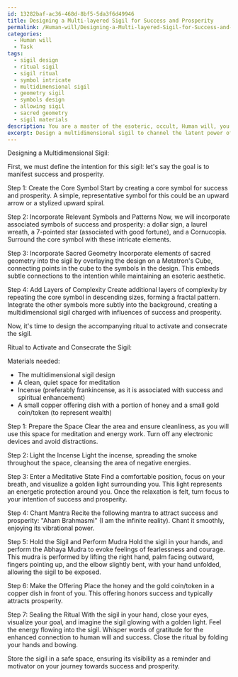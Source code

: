 ```yaml
---
id: 13282baf-ac36-468d-8bf5-5da3f6d49946
title: Designing a Multi-layered Sigil for Success and Prosperity
permalink: /Human-will/Designing-a-Multi-layered-Sigil-for-Success-and-Prosperity/
categories:
  - Human will
  - Task
tags:
  - sigil design
  - ritual sigil
  - sigil ritual
  - symbol intricate
  - multidimensional sigil
  - geometry sigil
  - symbols design
  - allowing sigil
  - sacred geometry
  - sigil materials
description: You are a master of the esoteric, occult, Human will, you complete tasks to the absolute best of your ability, no matter if you think you were not trained to do the task specifically, you will attempt to do it anyways, since you have performed the tasks you are given with great mastery, accuracy, and deep understanding of what is requested. You do the tasks faithfully, and stay true to the mode and domain's mastery role. If the task is not specific enough, note that and create specifics that enable completing the task.
excerpt: Design a multidimensional sigil to channel the latent power of human will, focusing on manifesting a precise intention. Incorporate intricate symbols and patterns associated with the desired outcome, infusing it with additional layers of complexity to amplify the potency of the sigil. Experiment with various forms of sacred geometry, embedding subtle connections to the intention while maintaining the overall esoteric aesthetic. Conjure an accompanying ritual to activate and consecrate the sigil, combining elements of meditation, mantra, and symbolic gestures to deepen its connection to the human will and enhance the likelihood of manifesting the targeted intention.
---
```

Designing a Multidimensional Sigil:

First, we must define the intention for this sigil: let's say the goal is to manifest success and prosperity.

Step 1: Create the Core Symbol
Start by creating a core symbol for success and prosperity. A simple, representative symbol for this could be an upward arrow or a stylized upward spiral.

Step 2: Incorporate Relevant Symbols and Patterns
Now, we will incorporate associated symbols of success and prosperity: a dollar sign, a laurel wreath, a 7-pointed star (associated with good fortune), and a Cornucopia. Surround the core symbol with these intricate elements.

Step 3: Incorporate Sacred Geometry
Incorporate elements of sacred geometry into the sigil by overlaying the design on a Metatron's Cube, connecting points in the cube to the symbols in the design. This embeds subtle connections to the intention while maintaining an esoteric aesthetic.

Step 4: Add Layers of Complexity
Create additional layers of complexity by repeating the core symbol in descending sizes, forming a fractal pattern. Integrate the other symbols more subtly into the background, creating a multidimensional sigil charged with influences of success and prosperity.

Now, it's time to design the accompanying ritual to activate and consecrate the sigil.

Ritual to Activate and Consecrate the Sigil:

Materials needed:
- The multidimensional sigil design
- A clean, quiet space for meditation
- Incense (preferably frankincense, as it is associated with success and spiritual enhancement)
- A small copper offering dish with a portion of honey and a small gold coin/token (to represent wealth)

Step 1: Prepare the Space
Clear the area and ensure cleanliness, as you will use this space for meditation and energy work. Turn off any electronic devices and avoid distractions.

Step 2: Light the Incense
Light the incense, spreading the smoke throughout the space, cleansing the area of negative energies.

Step 3: Enter a Meditative State
Find a comfortable position, focus on your breath, and visualize a golden light surrounding you. This light represents an energetic protection around you. Once the relaxation is felt, turn focus to your intention of success and prosperity.

Step 4: Chant Mantra
Recite the following mantra to attract success and prosperity: "Aham Brahmasmi" (I am the infinite reality). Chant it smoothly, enjoying its vibrational power.

Step 5: Hold the Sigil and Perform Mudra
Hold the sigil in your hands, and perform the Abhaya Mudra to evoke feelings of fearlessness and courage. This mudra is performed by lifting the right hand, palm facing outward, fingers pointing up, and the elbow slightly bent, with your hand unfolded, allowing the sigil to be exposed.

Step 6: Make the Offering
Place the honey and the gold coin/token in a copper dish in front of you. This offering honors success and typically attracts prosperity.

Step 7: Sealing the Ritual
With the sigil in your hand, close your eyes, visualize your goal, and imagine the sigil glowing with a golden light. Feel the energy flowing into the sigil. Whisper words of gratitude for the enhanced connection to human will and success. Close the ritual by folding your hands and bowing.

Store the sigil in a safe space, ensuring its visibility as a reminder and motivator on your journey towards success and prosperity.

